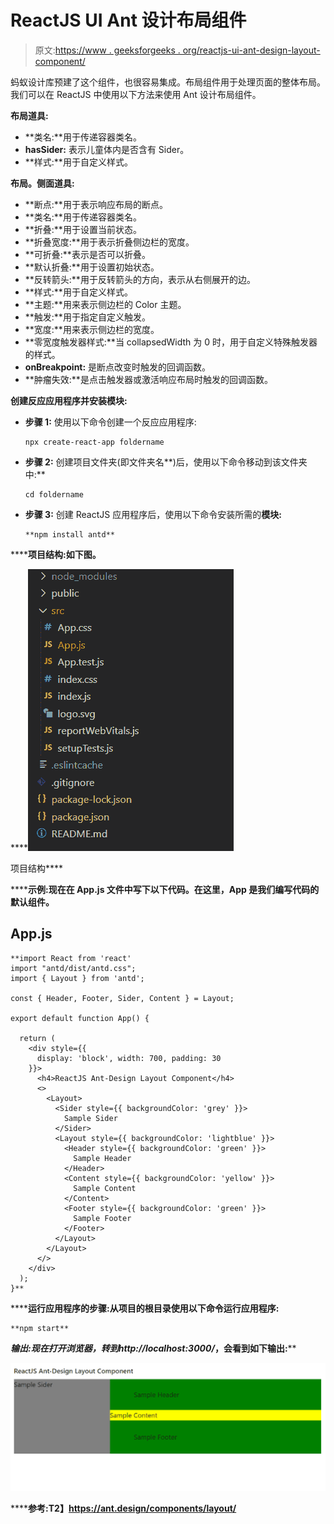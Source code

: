 # ReactJS UI Ant 设计布局组件

> 原文:[https://www . geeksforgeeks . org/reactjs-ui-ant-design-layout-component/](https://www.geeksforgeeks.org/reactjs-ui-ant-design-layout-component/)

蚂蚁设计库预建了这个组件，也很容易集成。布局组件用于处理页面的整体布局。我们可以在 ReactJS 中使用以下方法来使用 Ant 设计布局组件。

**布局道具:**

*   **类名:**用于传递容器类名。
*   **hasSider:** 表示儿童体内是否含有 Sider。
*   **样式:**用于自定义样式。

**布局。侧面道具:**

*   **断点:**用于表示响应布局的断点。
*   **类名:**用于传递容器类名。
*   **折叠:**用于设置当前状态。
*   **折叠宽度:**用于表示折叠侧边栏的宽度。
*   **可折叠:**表示是否可以折叠。
*   **默认折叠:**用于设置初始状态。
*   **反转箭头:**用于反转箭头的方向，表示从右侧展开的边。
*   **样式:**用于自定义样式。
*   **主题:**用来表示侧边栏的 Color 主题。
*   **触发:**用于指定自定义触发。
*   **宽度:**用来表示侧边栏的宽度。
*   **零宽度触发器样式:**当 collapsedWidth 为 0 时，用于自定义特殊触发器的样式。
*   **onBreakpoint:** 是断点改变时触发的回调函数。
*   **肿瘤失效:**是点击触发器或激活响应布局时触发的回调函数。

**创建反应应用程序并安装模块:**

*   **步骤 1:** 使用以下命令创建一个反应应用程序:

    ```
    npx create-react-app foldername
    ```

*   **步骤 2:** 创建项目文件夹(即文件夹名**)后，使用以下命令移动到该文件夹中:**

    ```
    cd foldername
    ```

*   **步骤 3:** 创建 ReactJS 应用程序后，使用以下命令安装所需的****模块:****

    ```
    **npm install antd**
    ```

******项目结构:**如下图。****

****![](img/f04ae0d8b722a9fff0bd9bd138b29c23.png)

项目结构**** 

******示例:**现在在 **App.js** 文件中写下以下代码。在这里，App 是我们编写代码的默认组件。****

## ****App.js****

```
**import React from 'react'
import "antd/dist/antd.css";
import { Layout } from 'antd';

const { Header, Footer, Sider, Content } = Layout;

export default function App() {

  return (
    <div style={{
      display: 'block', width: 700, padding: 30
    }}>
      <h4>ReactJS Ant-Design Layout Component</h4>
      <>
        <Layout>
          <Sider style={{ backgroundColor: 'grey' }}>
            Sample Sider
          </Sider>
          <Layout style={{ backgroundColor: 'lightblue' }}>
            <Header style={{ backgroundColor: 'green' }}>
              Sample Header
            </Header>
            <Content style={{ backgroundColor: 'yellow' }}>
              Sample Content
            </Content>
            <Footer style={{ backgroundColor: 'green' }}>
              Sample Footer
            </Footer>
          </Layout>
        </Layout>
      </>
    </div>
  );
}**
```

******运行应用程序的步骤:**从项目的根目录使用以下命令运行应用程序:****

```
**npm start**
```

******输出:**现在打开浏览器，转到***http://localhost:3000/***，会看到如下输出:****

****![](img/3259861e78fbaf6e7b71d271f916021a.png)****

******参考:**T2】https://ant.design/components/layout/****